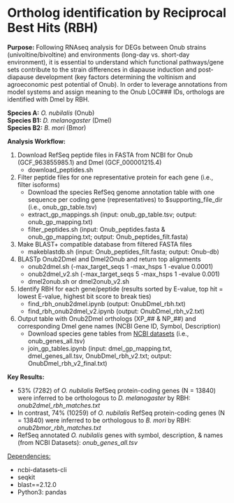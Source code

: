 # Ortholog identification by Reciprocal Best Hits (RBH)

**Purpose:** Following RNAseq analysis for DEGs between Onub strains (univoltine/bivoltine) and environments (long-day vs. short-day environment), it is essential to understand which functional pathways/gene sets contribute to the strain differences in diapause induction and post-diapause development (key factors determining the voltinism and agroeconomic pest potential of Onub). In order to leverage annotations from model systems and assign meaning to the Onub LOC### IDs, orthologs are identified with Dmel by RBH.  

**Species A:** *O. nubilalis* (Onub) <br>
**Species B1:** *D. melanogaster* (Dmel) <br>
**Species B2:** *B. mori* (Bmor)

**Analysis Workflow:**
  1) Download RefSeq peptide files in FASTA from NCBI for Onub (GCF_963855985.1) and Dmel (GCF_000001215.4)
     - download_peptides.sh
  2) Filter peptide files for one representative protein for each gene (i.e., filter isoforms)
     - Download the species RefSeq genome annotation table with one sequence per coding gene (representatives) to $supporting_file_dir (i.e., onub_gp_table.tsv)
     - extract_gp_mappings.sh (input: onub_gp_table.tsv; output: onub_gp_mapping.txt)
     - filter_peptides.sh (input: Onub_peptides.fasta & onub_gp_mapping.txt; output: Onub_peptides_filt.fasta)
  4) Make BLAST+ compatible database from filtered FASTA files
     - makeblastdb.sh (input: Onub_peptides_filt.fasta; output: Onub-db)
  5) BLASTp Onub2Dmel and Dmel2Onub and return top alignments
     - onub2dmel.sh (-max_target_seqs 1 -max_hsps 1 -evalue 0.0001)
     - onub2dmel_v2.sh (-max_target_seqs 5 -max_hsps 1 -evalue 0.001)
     - dmel2onub.sh or dmel2onub_v2.sh
  6) Identify RBH for each gene/peptide (results sorted by E-value, top hit = lowest E-value, highest bit score to break ties)
     - find_rbh_onub2dmel.ipynb (output: OnubDmel_rbh.txt) 
     - find_rbh_onub2dmel_v2.ipynb (output: OnubDmel_rbh_v2.txt) 
  7) Output table with Onub2Dmel orthologs (XP_## & NP_##) and corresponding Dmel gene names (NCBI Gene ID, Symbol, Description)
     - Download species gene tables from [NCBI datasets](https://www.ncbi.nlm.nih.gov/datasets/gene/) (i.e., onub_genes_all.tsv)
     - join_gp_tables.ipynb (input: dmel_gp_mapping.txt, dmel_genes_all.tsv, OnubDmel_rbh_v2.txt; output: OnubDmel_rbh_v2_final.txt)

**Key Results:**
 - 53% (7282) of *O. nubilalis* RefSeq protein-coding genes (N = 13840) were inferred to be orthologous to *D. melanogaster* by RBH: *onub2dmel_rbh_matches.txt*
 - In contrast, 74% (10259) of *O. nubilalis* RefSeq protein-coding genes (N = 13840) were inferred to be orthologous to *B. mori* by RBH: *onub2bmor_rbh_matches.txt*
 - RefSeq annotated *O. nubilalis* genes with symbol, description, & names (from NCBI Datasets): *onub_genes_all.tsv*

<ins>Dependencies:</ns>
- ncbi-datasets-cli
- seqkit
- blast==2.12.0
- Python3: pandas  
